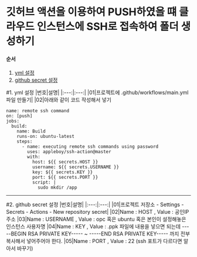 # 깃허브 액션을 이용하여 PUSH하였을 떄 클라우드 인스턴스에 SSH로 접속하여 폴더 생성하기

#### 순서
1. [yml 설정](#1.-yml-설정)
2. [github secret 설정](#2.-github-secret-설정)

#1. yml 설정
|번호|설명|
|:---:|:---:|
|01|프로젝트에 .github/workflows/main.yml 파일 만들기|
|02|아래와 같이 코드 작성해서 넣기

```
name: remote ssh command
on: [push]
jobs:
  build:
    name: Build
    runs-on: ubuntu-latest
    steps:
      - name: executing remote ssh commands using password
        uses: appleboy/ssh-action@master
        with:
          host: ${{ secrets.HOST }}
          username: ${{ secrets.USERNAME }}
          key: ${{ secrets.KEY }}
          port: ${{ secrets.PORT }}
          script: |
            sudo mkdir /app      
```
---
#2. github secret 설정
|번호|설명|
|:---:|:---:|
|01|프로젝트 저장소 - Settings - Secrets - Actions - New repository secret|
|02|Name : HOST , Value : 공인IP주소
|03|Name : USERNAME , Value : opc 혹은 ubuntu 혹은 본인이 설정해놓은 인스턴스 사용자명
|04|Name : KEY , Value : .ppk 파일에 내용을 넣으면 되는데 -----BEGIN RSA PRIVATE KEY----- ~ -----END RSA PRIVATE KEY----- 까지 전부 복사해서 넣어주어야 한다.
|05|Name : PORT , Value : 22 (ssh 포트가 다르다면 알아서 바꾸기)
